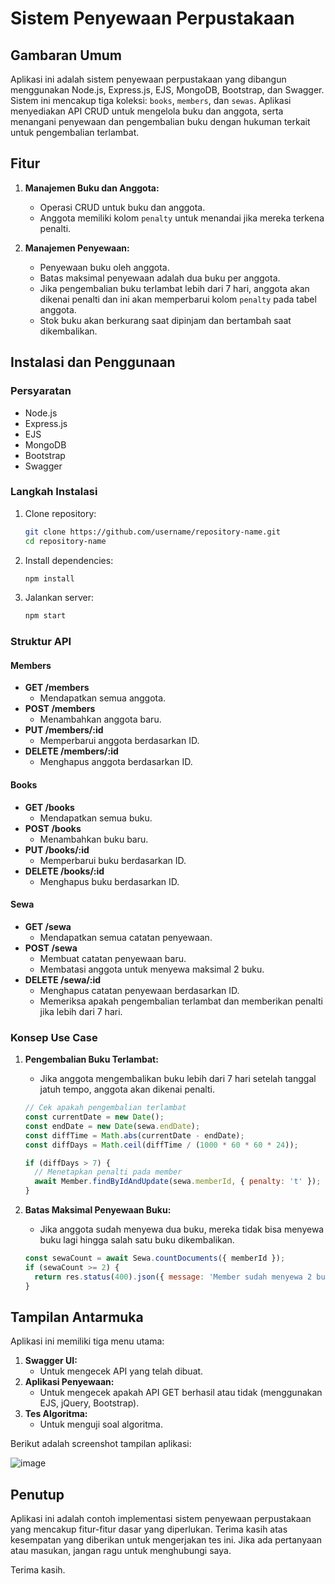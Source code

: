 # Sistem Penyewaan Perpustakaan

## Gambaran Umum

Aplikasi ini adalah sistem penyewaan perpustakaan yang dibangun menggunakan Node.js, Express.js, EJS, MongoDB, Bootstrap, dan Swagger. Sistem ini mencakup tiga koleksi: `books`, `members`, dan `sewas`. Aplikasi menyediakan API CRUD untuk mengelola buku dan anggota, serta menangani penyewaan dan pengembalian buku dengan hukuman terkait untuk pengembalian terlambat.

## Fitur

1. **Manajemen Buku dan Anggota:**
    - Operasi CRUD untuk buku dan anggota.
    - Anggota memiliki kolom `penalty` untuk menandai jika mereka terkena penalti.

2. **Manajemen Penyewaan:**
    - Penyewaan buku oleh anggota.
    - Batas maksimal penyewaan adalah dua buku per anggota.
    - Jika pengembalian buku terlambat lebih dari 7 hari, anggota akan dikenai penalti dan ini akan memperbarui kolom `penalty` pada tabel anggota.
    - Stok buku akan berkurang saat dipinjam dan bertambah saat dikembalikan.

## Instalasi dan Penggunaan

### Persyaratan
- Node.js
- Express.js
- EJS
- MongoDB
- Bootstrap
- Swagger

### Langkah Instalasi
1. Clone repository:
    ```bash
    git clone https://github.com/username/repository-name.git
    cd repository-name
    ```

2. Install dependencies:
    ```bash
    npm install
    ```

3. Jalankan server:
    ```bash
    npm start
    ```

### Struktur API

#### Members

- **GET /members**
    - Mendapatkan semua anggota.
- **POST /members**
    - Menambahkan anggota baru.
- **PUT /members/:id**
    - Memperbarui anggota berdasarkan ID.
- **DELETE /members/:id**
    - Menghapus anggota berdasarkan ID.

#### Books

- **GET /books**
    - Mendapatkan semua buku.
- **POST /books**
    - Menambahkan buku baru.
- **PUT /books/:id**
    - Memperbarui buku berdasarkan ID.
- **DELETE /books/:id**
    - Menghapus buku berdasarkan ID.

#### Sewa

- **GET /sewa**
    - Mendapatkan semua catatan penyewaan.
- **POST /sewa**
    - Membuat catatan penyewaan baru.
    - Membatasi anggota untuk menyewa maksimal 2 buku.
- **DELETE /sewa/:id**
    - Menghapus catatan penyewaan berdasarkan ID.
    - Memeriksa apakah pengembalian terlambat dan memberikan penalti jika lebih dari 7 hari.

### Konsep Use Case

1. **Pengembalian Buku Terlambat:**
    - Jika anggota mengembalikan buku lebih dari 7 hari setelah tanggal jatuh tempo, anggota akan dikenai penalti.
    ```javascript
    // Cek apakah pengembalian terlambat
    const currentDate = new Date();
    const endDate = new Date(sewa.endDate);
    const diffTime = Math.abs(currentDate - endDate);
    const diffDays = Math.ceil(diffTime / (1000 * 60 * 60 * 24));

    if (diffDays > 7) {
      // Menetapkan penalti pada member
      await Member.findByIdAndUpdate(sewa.memberId, { penalty: 't' });
    }
    ```

2. **Batas Maksimal Penyewaan Buku:**
    - Jika anggota sudah menyewa dua buku, mereka tidak bisa menyewa buku lagi hingga salah satu buku dikembalikan.
    ```javascript
    const sewaCount = await Sewa.countDocuments({ memberId });
    if (sewaCount >= 2) {
      return res.status(400).json({ message: 'Member sudah menyewa 2 buku' });
    }
    ```

## Tampilan Antarmuka

Aplikasi ini memiliki tiga menu utama:
1. **Swagger UI:**
    - Untuk mengecek API yang telah dibuat.
2. **Aplikasi Penyewaan:**
    - Untuk mengecek apakah API GET berhasil atau tidak (menggunakan EJS, jQuery, Bootstrap).
3. **Tes Algoritma:**
    - Untuk menguji soal algoritma.

Berikut adalah screenshot tampilan aplikasi:

![image](https://github.com/rizalramadhan123/tes-perusahaan-express/assets/56623274/76eb19a6-e2b6-411a-b103-e73b3162a926)

## Penutup

Aplikasi ini adalah contoh implementasi sistem penyewaan perpustakaan yang mencakup fitur-fitur dasar yang diperlukan. Terima kasih atas kesempatan yang diberikan untuk mengerjakan tes ini. Jika ada pertanyaan atau masukan, jangan ragu untuk menghubungi saya.

Terima kasih.
